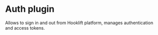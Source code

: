 # Auth plugin

Allows to sign in and out from Hooklift platform, manages authentication and access tokens.
